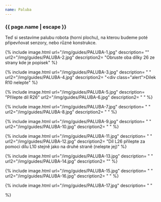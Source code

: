```yaml
---
name: Paluba
---
```

### {{ page.name | escape }}

Teď si sestavíme palubu robota (horní plochu), na kterou budeme poté připevňovat senzory, nebo různé konstrukce.


{% include image.html
    url="/img/guides/PALUBA-1.jpg"
    description=
        ""
    url2="/img/guides/PALUBA-2.jpg"
    description2=
        "Obruste oba dílky 26 ze strany kde je popisek"
%}

{% include image.html
    url="/img/guides/PALUBA-3.jpg"
    description=
        " "
    url2="/img/guides/PALUBA-4.jpg"
    description2=
        "<div class=\"alert\">Dílek R10 nelepte</div>"
%}

{% include image.html
    url="/img/guides/PALUBA-5.jpg"
    description=
        "Přilepte díl R26"
    url2="/img/guides/PALUBA-6.jpg"
    description2=
        " "
%}

{% include image.html
    url="/img/guides/PALUBA-7.jpg"
    description=
        " "
    url2="/img/guides/PALUBA-8.jpg"
    description2=
        " "
%}

{% include image.html
    url="/img/guides/PALUBA-9.jpg"
    description=
        " "
    url2="/img/guides/PALUBA-10.jpg"
    description2=
        " "
%}

{% include image.html
    url="/img/guides/PALUBA-11.jpg"
    description=
        " "
    url2="/img/guides/PALUBA-12.jpg"
    description2=
        "Díl L26 přilepte za pomoci dílu L10 stejně jako na druhé straně (nelepte jej)"
%}

{% include image.html
    url="/img/guides/PALUBA-13.jpg"
    description=
        " "
    url2="/img/guides/PALUBA-14.jpg"
    description2=
        ""
%}

{% include image.html
    url="/img/guides/PALUBA-15.jpg"
    description=
        " "
    url2="/img/guides/PALUBA-16.jpg"
    description2=
        " "
%}

{% include image.html
    url="/img/guides/PALUBA-17.jpg"
    description=
        " "

%}

